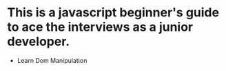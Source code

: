 # This is a javascript beginner's guide to ace the interviews as a junior developer.
* Learn Dom Manipulation

